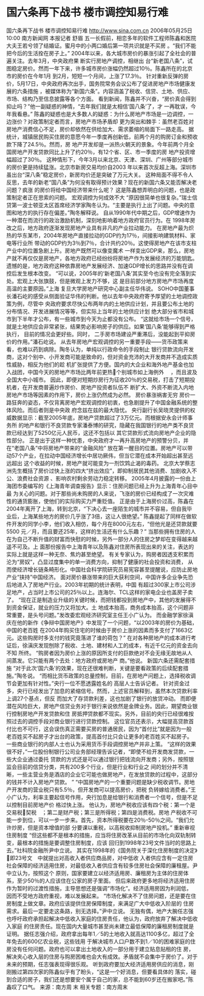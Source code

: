 # 国六条再下战书 楼市调控知易行难

国六条再下战书 楼市调控知易行难
http://www.sina.com.cn 2006年05月25日10:00 南方新闻网
本报记者 舒眉
五一长假前，相恋多年的软件工程师陈鑫和医院大夫王若兮领了结婚证。蜜月中的小两口婚后第一项共识就是不买房 。“我们不能把今后的生活拴在房子上。”
2004年以来，各大城市房价的暴涨引起了全社会的普遍关注。去年3月，中央政府果
断实行房地产调控，相继出 台“新老国八条”，试图稳定房价。然而一年下来，许多城市房价涨幅仍然超过10％。陈鑫所在的北京市的房价在今年1月 到2月，短短一个月间，上涨了17.3％。
针对重新反弹的房价，5月17日，中央政府再次出手，国务院常务会议公布了促进房地产市场健康发展的六条措施 ，被媒体称为“新国六条”。内容涵盖了税收、信贷、土地、供应、市场、结构乃至信息披露等各个方面。
看到新闻，陈鑫并不兴奋，“房价真会得到抑止吗？”他一副疑惑的神情，“去年我们就是太相信‘国八条’了，才 一再耽误，今年我看悬。”
陈鑫的疑惑也是大多数人的疑惑：为什么房地产市场是一边调控，一边涨价？对政策制定者而言，房地产市场矛盾却 更为突出和棘手：虽然老百姓对房地产消费信心不足，房价却依然在供给加大、需求萎缩的局面下一路走高。
据统计，城镇居民购买住房的意愿今年一季度再创新低，前两个月的购房订金和预收款下降了24.5％。然而，房 地产开发却是一派热火朝天的景象。今年前两个月全国房地产开发贷款同比上升了约20％，有12个省、区、市一季度的房 地产投资增幅超过了30％。
这种情形下，今年3月以来北京、天津、深圳、广州等部分城市的房价更是持续猛涨。北京市新房交易均价自2003 年以来首次反超上海。深圳市虽出台“深八条”稳定房价，新房均价还是突破了万元大关。
这种局面不得不令人反思，去年的新老“国八条”为何没有取得预计效果？现在的新国六条又能否解决老问题？疯涨 的房价将给中国经济带来什么呢？
这是陈鑫想弄明白的问题，也是政策制定者正在思索的问题。
宏观调控为何成效不大
“原因很简单也很复杂。”瑞士信贷第一波士顿亚太区首席经济学家陶冬认为。“主要是执行上出了问题。中央的意 图和地方的执行存在偏差。”陶冬解释说。
自从1990年代中期之后，GDP增速作为一种潜在而流行的政治激励机制，深刻地影响着地方政府官员行为。在 1998年房改之后，地方政府逐渐发现房地产业具有非凡的产业拉动能力。
在房地产最为炽热的华东某市，2004年房地产直接拉动的GDP约为17％，间接影响建筑材料、家电等行业所 带动的GDP约为3％到7％，合计共约20％。这使得房地产在该市支柱产业中的位置急剧上升。房地产既然可以像变魔术 一样变出GDP来，那么，房地产就不再仅仅是房地产，各地方政府已经纷纷将房地产作为发展经济的万能钥匙。
遗憾的是，地方政府这种依靠房地产发展经济、加速GDP增长的思路并没有在调控后发生根本改变。
“可以说，2005年的‘新老国八条’其实至今也没有完全落到实处。宏观上大张旗鼓，但是微观上发力不够，这 是目前部分地方房地产市场再度高温的主要原因。”上海
复旦大学房地产研究中心副主任华伟说。
SOHO中国董事长潘石屹的感受从侧面验证华伟的判断。他以去年中央政府寄予厚望的土地调控政策为例，尽管中 央政府要求尽快公布两年内的土地供应计划，并且要公布土地的分布情况、开发进展情况等等，但实际上当年的土地供应计划 绝大部分省市和城市到下半年才公布，有一些城市到今天为止都没有公布。
“这就给市场一个信号，就是土地供应会非常紧张，结果势必影响房子的供应。如果‘国八条’能够得到严格执行， 目前的情况会更好些。同时，
二手房市场建设严重滞后，没能起到平抑房价的作用。”潘石屹说。
从去年房地产宏观调控的另一重要手段——货币政策来看，也难以药到病除。陶冬认为，单纯以行政命令的手段制止 银行贷款流向开发商，这对个别中、小开发商可能是致命的，但对资金充沛的大开发商并不造成实质性威胁，相反为他们的趁 机扩张提供了方便。国内的大企业和海外地产基金也加入战团，中国今天的房地产市场比两年前更热个别城市如上海例外　 ，而且波及全国大中小城市。
因此，即便对短期炒房行为征收20％的交易税，打击了短期投机者，在开发商普遍炒作房价、房地产投资者队伍不 断扩大、外资不断流入内地房地产市场等因素的作用下，房价上涨仍然成为必然。
房价暴涨祸害无穷
房价一路狂奔的姿态，不仅背离房地产宏观调控的初衷，也急剧提升了中国金融系统的整体风险。而后者则是中央政 府念兹在兹的最大隐忧。
央行副行长吴晓灵提供的权威数据显示：截至2005年底，房地产贷款超过了3万亿元。而根据安永会计师事务所 的地产和银行不良贷款专家潘泰博的研究，隐藏在我国银行的地产类不良贷款已经达到了5250亿元人民币，这还不包括以 其它贷款形式流向房地产企业的隐性部分。
正是出于这样一种忧患，中央政府才一再升高房地产的预警分贝，并在“老国八条”中将房地产带来的“金融风险” 放在第一醒目的位置。房地产可以带动57个产业，在拉动中国经济增长中居功厥伟，但当它潜在成本开始超出甚至远远超出 这个收益的时候，房地产就可能变为一剂饮鸩止渴的毒药。
北京大学蔡志洲先生概括了房价过快上涨的四大“挤出效应”，即抑制居民其他消费、加剧收入不公、浪费社会资源 、影响农村剩余劳动力稳定转移。
2005年4月披露的一份由上海团市委编写的《上海青年调查报告》显示：住房问题已经上升为上海青年心目中最 为关心的问题。对于那些尚未购房的人来说，飞涨的房价已经构成了一次灾难性的通货膨胀，使他们的实际购买力严重贬值。
正是由于上海房价过高，陈鑫在2004年离开了上海，转到北京，“下决心去一座陌生的城市并不容易，但自我毕 业后，上海某些地方的房价几乎涨了3倍，这让人很绝望。”
陈鑫提起了同样在做软件开发的同学小李，他们收入相仿，每个月在8000元左右，“但他光是还贷款就要5500 元／月，而且要还25年，这样的生活还有什么乐趣？”
当那些拥有住房的人在为自己不断升值的财富而快慰的时候，另外一部分人的住房之梦却在变得越来越遥不可及。上 面那份报告中上海青年以及陈鑫对住房所表现出来的关注，表达的实际上就是这样一种无奈、焦灼甚至绝望。
有关专家认为，购房者因透支积累而沦为“房奴”，凸显过度集中的单一消费方向，抑制了健康的社会投资和消费， 从而使经济增长链条畸形化。中国社会科学院研究员易宪容甚至提醒说，应防止房地产业“挟持”中国经济。
面对房价暴涨带来的巨大获利空间，中国许多企业争先恐后地进入了房地产行业。2003年初期的统计表明，中国 有超过300家上市公司涉足地产，占当时上市公司的25％以上。连海尔、TCL这样的家电企业也盖房子卖了。
“现在正是制造业升级的关键时候，而把钱都投到房地产中，其他的发展得不到资金保证，就业的压力又将加大。土 地成本抬高，商务成本抬高，这个问题非常重要，是头号问题。”发改委宏观经济研究室主任王小广认为。
而金融学家徐滇庆在他的新作《争辩中国房地产》中发现了一个问题，“以2003年的房价为基础，中国的老百姓 在2004年购买住宅的时候由于房价上涨的因素而多支付了1663亿元。这些购房时多支付的钱究竟落进了谁的荷包？”
在对各种房地产的成本进行考证后，徐滇庆发现刨除了税收、土地、建材和人工的成本，有近千亿元的资金去向不知 所终。
“购房者因为房价上涨的原因所支付的巨款绝对不会无缘无故地从人间蒸发。它只能有两个去处：地方政府或房地产 商。”他说。
新国六条还需配套措施
“对于此次‘国六条’的效果，现在还很难判断，关键是要看政策的后续配套措施。”陶冬说。
“而相比货币政策的总量控制，目前，在房地产问题上，选择税收调节会更加有针对性。”央行一位不愿透露姓名的 高层人士告诉记者。
针对资金过多，央行已经发出了加息的紧缩信号。然而，上述官员解释到，虽然本次贷款利率上调27个基点，但反 而加大了存贷款利差，这也加剧了银行的放贷冲动。
而即便潜在风险巨大，房地产信贷业务对于银行来说依然是金牌业务。因此，期望商业银行控制房地产开发贷款和住 房抵押贷款都不现实。另外，目前的央行已经很难按照过去的调控手段对商业银行进行贷款控制。
这位官员还表示，大幅提高贷款首付比也不可行，这会误伤真正需要买房的普通居民，因为“首付比”就是因为一般 老百姓买不起房子才出台的政策，提高首付比只会让更多的老百姓买不起房子。
一些商业银行的内部人士也认为采用货币手段调控房地产并非上策。
“这样的效果很不好，”一位股份制银行公司业务部经理告诉记者，“即使不给开发商发贷款，一些大企业通过委托 贷款的方式还是可以通过银行把钱流向开发商；另外，按照银监会目前的信贷分类，共有200多个行业，但是行业和行业之 间的划分并不清晰，一些主营业务是酒店的企业它可能也做房地产，在发放贷款的过程中，这部分的钱并不计入房地产贷款。 ”
“中国房地产的一个重要问题是缺少税收调节。房地产开发商的营业税只有5.5％，但开发商可以提高房价，把税 负转嫁给消费者。”王小广认为，利率主要起信号作用，央行加息是给银行和消费者一个信号，但是不足以控制目前房地产价 格过快上涨。
他认为，房地产税收应该有四个税：第一个是交易税契税　；第二是财产税；第三是所得税；第四是消费税。房地 产税收不可能一步到位，可以一步一步来。首先，资本所得税要在20％-50％之间。“我们允许炒房，但是资本增值的部 分要课以重税，以高税收抑制房地产投机。”
重新审视住房制度
“但这些都不是根本的措施，应当将住房改革从目前的市场化向双轨制转变，最根本的措施是要调整住房制度，应该 回归到1998年23号文件当时的思路上去。”社科院金融所尹中立说。
其实在1998年的《国务院关于深化住房制度的决定》即23号文　中就提出对高收入者供应商品房，对中低收 入者供应含有一定住房社会保障的经济适用住房，对最低收入者供应含有较多住房社会保障的廉租屋。尹中立认为，按照这个 原则，国家要建立以经济适用房、廉租房为主体的住房体系，至少50％的人应该住在公家的房子里面。
但后来政府更多地将经济适用住房作为暂时的过渡性措施，主导思想还是强调“市场化”。经济适用房因为利润低， 因而不受地方政府重视，难以发展起来。
“市场化解决不了住房问题，还是要在住房制度上做文章。政府应该提供住房保障制度，来满足广大中低收入阶层的 住房需求。最后一定要走这条路，别无选择。”尹中立说。
无独有偶，地产大腕任志强也呼吁政府承担起解决中低收入家庭的住房责任，他认为，政府放弃了解决中低收入家庭 的住房责任。现在国内大量城市甚至尚未建立最低保障的廉租房制度就是证明。
据任志强介绍，政府拿出每年1／5的土地收入就高达1100多亿，超过了全年免去的600亿农业税，这些钱用 于解决城市人口户数不到1／10的困难家庭的住房没有任何问题。政府也可以拿出土地收入的一部分用于建立贴息贴租的住 房，解决夹心收入层的住房与购房困难也会大有成效。矛盾就不会集中于房价了。对于未来的预期，任志强表现得很乐观。
听到政府要加大经济适用房供应的消息，刚刚搬过第四次家的陈鑫似乎有了盼头，“这是一个好消息，但要看具体的 落实，碰到合适的房子，我们还是想要安个属于自己的家，总不能到60岁还在搬家吧。”陈鑫叹了口气。 来源：南方周 末
相关专题：南方周末 


